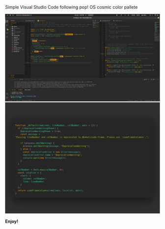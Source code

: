 Simple Visual Studio Code following pop! OS cosmic color pallete

![Preview](https://github.com/pawelrogowski/cosmic-pop-dark/raw/HEAD/image.png)
![Preview](https://github.com/pawelrogowski/cosmic-pop-dark/raw/HEAD/code.png)

**Enjoy!**
